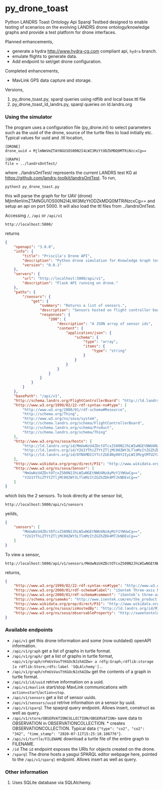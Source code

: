 # py_drone_toast

Python LANDRS Toast Ontology Api Sparql Testbed designed to enable testing of scenarios on the evolving LANDRS drone ontology/knowledge graphs and provide a test platform for drone interfaces.

Planned enhancements,
* generate a hydra http://www.hydra-cg.com compliant api, ```hydra``` branch.
* emulate flights to generate data.
* Add endpoint to set/get drone configuration.

Completed enhancements,
* MavLink GPS data capture and storage.

Versions,
1. py_drone_toast.py, sparql queries using rdflib and local base.ttl file
2. py_drone_toast_ld_landrs.py, sparql queries on ld.landrs.org

### Using the simulator
The program uses a configuration file (py_drone.ini) to select parameters such as the uuid of the drone, source of the turtle files to load initially etc.
Typical values for uuid and .ttl location,
```
[DRONE]
drone_uuid = MjlmNmVmZTAtNGU1OS00N2I4LWI3MzYtODZkMDQ0MTRiNzcxCg==

[GRAPH]
file = ../landrsOntTest/
```
where ../landrsOntTest/ represents the current LANDRS test KG at https://github.com/landrs-toolkit/landrsOntTest.
To run,
```
python3 py_drone_toast.py
```
this will parse the graph for for UAV (drone) MjlmNmVmZTAtNGU1OS00N2I4LWI3MzYtODZkMDQ0MTRiNzcxCg== and setup an api on port 5000. It will also load the ttl files from ../landrsOntTest.

Accessing ```/```, ```/api``` or ```/api/v1```
```
http://localhost:5000/
```
returns
```json
{
    "openapi": "3.0.0",
    "info": {
        "title": "Priscila's Drone API",
        "description": "Python drone simulation for Knowledge Graph testing.",
        "version": "0.0.1"
    },
    "servers": {
        "url": "http://localhost:5000/api/v1",
        "description": "Flask API running on drone."
    },
    "paths": {
        "/sensors": {
            "get": {
                "summary": "Returns a list of sensors.",
                "description": "Sensors hosted on flight controller board.",
                "responses": {
                    "200": {
                        "description": "A JSON array of sensor ids",
                        "content": {
                            "application/json": {
                                "schema": {
                                    "type": "array",
                                    "items": {
                                        "type": "string"
                                    }
                                }
                            }
                        }
                    }
                }
            }
        }
    },
    "basePath": "/api/v1",
    "http://schema.landrs.org/FlightControllerBoard": "http://ld.landrs.org/id/Mjc2MzRlZWUtZGRiYS00ZjE5LThjMDMtZDBmNDFjNmQzMTY0Cg==",
    "http://www.w3.org/1999/02/22-rdf-syntax-ns#type": [
        "http://www.w3.org/2000/01/rdf-schema#Resource",
        "http://schema.org/Thing",
        "http://www.w3.org/ns/sosa/system",
        "http://schema.landrs.org/schema/FlightControllerBoard",
        "http://schema.landrs.org/schema/Product",
        "http://schema.landrs.org/schema/Thing"
    ],
    "http://www.w3.org/ns/sosa/hosts": [
        "http://ld.landrs.org/id/MmUwNzU4ZDctOTcxZS00N2JhLWIwNGEtNWU4NzAyMzY1YWUwCg==",
        "http://ld.landrs.org/id/Y2U1YThiZTYtZTljMC00ZWY3LTlmMzItZGZhZDk4MTJkNDExCg==",
        "http://ld.landrs.org/id/OTNkMDI1YTctZGE4Ny00Y2IyLWI3MzgtMTU2YzVmMDU1MDI4Cg=="
    ],
    "http://www.wikidata.org/prop/direct/P31": "http://www.wikidata.org/entity/Q220858",
    "http://www.w3.org/ns/sosa/Sensor": [
        "MmUwNzU4ZDctOTcxZS00N2JhLWIwNGEtNWU4NzAyMzY1YWUwCg==",
        "Y2U1YThiZTYtZTljMC00ZWY3LTlmMzItZGZhZDk4MTJkNDExCg=="
    ]
}
```
which lists the 2 sensors. To look directly at the sensor list,
```
http://localhost:5000/api/v1/sensors
```
yeilds,
```json
{
    "sensors": [
        "MmUwNzU4ZDctOTcxZS00N2JhLWIwNGEtNWU4NzAyMzY1YWUwCg==",
        "Y2U1YThiZTYtZTljMC00ZWY3LTlmMzItZGZhZDk4MTJkNDExCg=="
    ]
}
```

To view a sensor,
```
http://localhost:5000/api/v1/sensors/MmUwNzU4ZDctOTcxZS00N2JhLWIwNGEtNWU4NzAyMzY1YWUwCg==
```
returns,
```json
{
    "http://www.w3.org/1999/02/22-rdf-syntax-ns#type": "http://www.w3.org/ns/sosa/Sensor",
    "http://www.w3.org/2000/01/rdf-schema#label": "iSentek Three-axis Magnetometer",
    "http://www.w3.org/2000/01/rdf-schema#comment": "iSentek’s three-axis magnetometers use anisotropic magneto resistance (AMR)technology. They offer high spatial resolution, high precision and low power consumption performance. ",
    "http://schema.org/sameAs": "http://www.isentek.com/en/the_product.php?pid=4",
    "http://www.wikidata.org/prop/direct/P31": "http://www.wikidata.org/entity/Q333921",
    "http://www.w3.org/ns/sosa/isHostedBy": "http://ld.landrs.org/id/Mjc2MzRlZWUtZGRiYS00ZjE5LThjMDMtZDBmNDFjNmQzMTY0Cg==",
    "http://www.w3.org/ns/sosa/observableProperty": "http://sweetontology.net/propSpaceLocation/Position"
}
```

### Available endpoints
* ```/api/v1``` get this drone information and some (now outdated) openAPI information.
* ```/api/v1/graph``` get a list of graphs in turtle format.
* ```/api/v1/graph/``` get a list of graphs in turtle format, ```<api/v1/graph/nFmUsVasTtKGOcNJzhAIDw> a rdfg:Graph;rdflib:storage [a rdflib:Store;rdfs:label 'SQLAlchemy'].```.
* ```/api/v1/graph/nFmUsVasTtKGOcNJzhAIDw``` get the contents of a graph in turtle format.
* ```/api/v1/id/uuid``` retrive information on a uuid.
* ```/api/v1/mavlink``` start/stop MavLink communications with ```action=start```/```action=stop```.
* ```/api/v1/sensors``` get a list of sensor uuids.
* ```/api/v1/sensors/uuid``` retrive information on a sensor by uuid.
* ```/api/v1/sparql``` The spaqrql query endpoint. Allows insert, construct as well as query.
* ```/api/v1/store/OBSERVATIONCOLLECTION/OBSERVATION>``` save data to OBSERVATION in OBSERVATIONCOLLECTION. * creates OBSERVATIONCOLLECTION. Typical data ```{"type": "co2", "co2": "342", "time_stamp": "2020-07-11T15:25:10.106776"}```.
* ```/api/v1/turtle/FILENAME``` download a turtle file of the entire graph to FILENAME.
* ```/id``` The ```id``` endpoint exposes the URIs for objects created on the drone.
* ```/sparql``` The drone hosts a yasgui SPARQL editor webpage here, pointed to the ```/api/v1/sparql``` endpoint. Allows insert as well as query.

### Other information
1. Uses SQLite database via SQLAlchemy.

